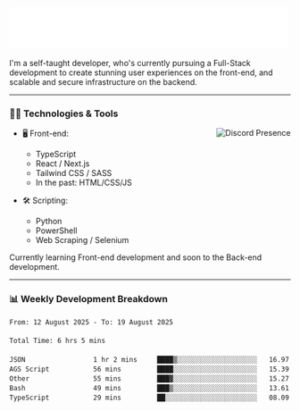<img src="assets/wave.svg" alt=":wave:" />

I'm a self-taught developer, who's currently pursuing a Full-Stack development to create stunning user experiences on the front-end, and scalable and secure infrastructure on the backend.

---

### 🧑‍💻 Technologies & Tools

<a href="https://discord.com/users/414304208649453568" target="_blank" rel="nofollow">
   <img src="https://lanyard-profile-readme.vercel.app/api/414304208649453568?idleMessage=Probably%20doing%20something%20else..." alt="Discord Presence" align="right">
</a>

- 🖥️ Front-end:

  - TypeScript
  - React / Next.js
  - Tailwind CSS / SASS
  - In the past: HTML/CSS/JS

- 🛠 Scripting:

  - Python
  - PowerShell
  - Web Scraping / Selenium

Currently learning Front-end development and soon to the Back-end development.

---

### 📊 Weekly Development Breakdown

<!--START_SECTION:waka-->

```txt
From: 12 August 2025 - To: 19 August 2025

Total Time: 6 hrs 5 mins

JSON                 1 hr 2 mins     ████▒░░░░░░░░░░░░░░░░░░░░   16.97 %
AGS Script           56 mins         ████░░░░░░░░░░░░░░░░░░░░░   15.39 %
Other                55 mins         ███▓░░░░░░░░░░░░░░░░░░░░░   15.27 %
Bash                 49 mins         ███▒░░░░░░░░░░░░░░░░░░░░░   13.61 %
TypeScript           29 mins         ██░░░░░░░░░░░░░░░░░░░░░░░   08.09 %
```

<!--END_SECTION:waka-->
